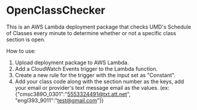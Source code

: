 # OpenClassChecker

This is an AWS Lambda deployment package that checks UMD's Schedule of Classes every minute to determine whether or not a specific class section is open.

How to use:
1. Upload deployment package to AWS Lambda.
2. Add a CloudWatch Events trigger to the Lambda function.
3. Create a new rule for the trigger with the input set as "Constant".
4. Add your class code along with the section number as the keys, add your email or provider's text message email as the values. (ex: {"cmsc389O_0301":"5553324491@txt.att.net", "engl393_9011":"test@gmail.com"})
